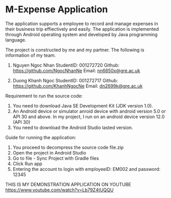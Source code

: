 # M-Expense Application
The application supports a employee to record and manage expenses in their business trip effiectively and easily. The application is implemented through Android operating system and developed by Java programming language.

The project is constructed by me and my partner. The following is information of my team.

1. Nguyen Ngoc Nhan
StudentID: 001272720
Github: https://github.com/NgocNhanNe
Email: nn6650x@gre.ac.uk

2. Duong Khanh Ngoc
StudentID: 001272717
Github: https://github.com/KhanhNgocNe
Email: dn2699k@gre.ac.uk

Requirement to run the source code:
1. You need to download Java SE Development Kit (JDK version 1.0).
2. An Android device or simulator anroid device with android version 5.0 or API 30 and above. In my project, I run on an android device version 12.0 (API 30)
3. You need to download the Android Studio lasted version.

Guide for running the application:
1. You proceed to decompress the source code file.zip
2. Open the project in Android Studio
3. Go to file - Sync Project with Gradle files
4. Click Run app 
5. Entering the account to login with employeeID: EM002 and password: 12345


THIS IS MY DEMONSTRATION APPLICATION ON YOUTUBE
https://www.youtube.com/watch?v=Lb79Z4tUQQU


